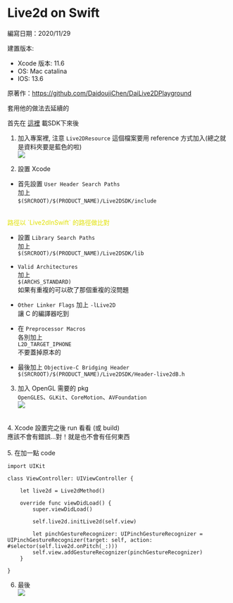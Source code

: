 # Live2d on Swift

編寫日期：2020/11/29

建置版本:
- Xcode 版本: 11.6
- OS: Mac catalina
- IOS: 13.6

原著作：https://github.com/DaidoujiChen/DaiLive2DPlayground

套用他的做法去延續的

首先在 [這裡](https://drive.google.com/file/d/1vCwgwgv78u3U66thNA7VoGjdOdGiT7lV/view?usp=sharing) 載SDK下來後

1. 加入專案裡, 注意 `Live2DResource` 這個檔案要用 reference 方式加入(總之就是資料夾要是藍色的啦) </br>
![](https://i.imgur.com/cbiqzKw.png)

2. 設置 Xcode </br>

- 首先設置 `User Header Search Paths` </br>
加上 </br>
`$(SRCROOT)/$(PRODUCT_NAME)/Live2DSDK/include` </br>
 </br>
<span style="color: #E1E100;">路徑以 `Live2dInSwift` 的路徑做比對</span> </br>

- 設置 `Library Search Paths` </br>
加上 </br>
`$(SRCROOT)/$(PRODUCT_NAME)/Live2DSDK/lib` </br>

- `Valid Architectures` </br>
加上 </br>
`$(ARCHS_STANDARD)` </br>
如果有重複的可以砍了那個重複的沒問題 </br>

- `Other Linker Flags` 加上 `-lLive2D` </br>
讓 C 的編譯器吃到 </br>

- 在 `Preprocessor Macros` </br>
各別加上 </br>
`L2D_TARGET_IPHONE` </br>
不要蓋掉原本的 </br>

- 最後加上 `Objective-C Bridging Header` </br>
`$(SRCROOT)/$(PRODUCT_NAME)/Live2DSDK/Header-live2dB.h` </br>

3. 加入 OpenGL 需要的 pkg </br>
`OpenGLES`、`GLKit`、`CoreMotion`、`AVFoundation` </br>
![](https://i.imgur.com/KupWeQ5.png) </br>
 </br>
4. Xcode 設置完之後 run 看看 (或 build) </br>
應該不會有錯誤...對！就是也不會有任何東西 </br>
 </br>
5. 在加一點 code </br>

```
import UIKit

class ViewController: UIViewController {

    let live2d = Live2dMethod()
    
    override func viewDidLoad() {
        super.viewDidLoad()
        
        self.live2d.initLive2d(self.view)
        
        let pinchGestureRecognizer: UIPinchGestureRecognizer = UIPinchGestureRecognizer(target: self, action: #selector(self.live2d.onPitch(_:)))
        self.view.addGestureRecognizer(pinchGestureRecognizer)
    }

}
```

6. 最後 <br>
![](https://i.imgur.com/BQ8dVoy.png)
